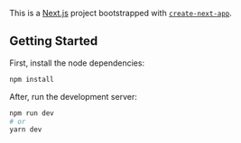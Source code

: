 This is a [Next.js](https://nextjs.org/) project bootstrapped with [`create-next-app`](https://github.com/vercel/next.js/tree/canary/packages/create-next-app).

## Getting Started
First, install the node dependencies:
```bash
npm install
```

After, run the development server:
```bash
npm run dev
# or
yarn dev
```

